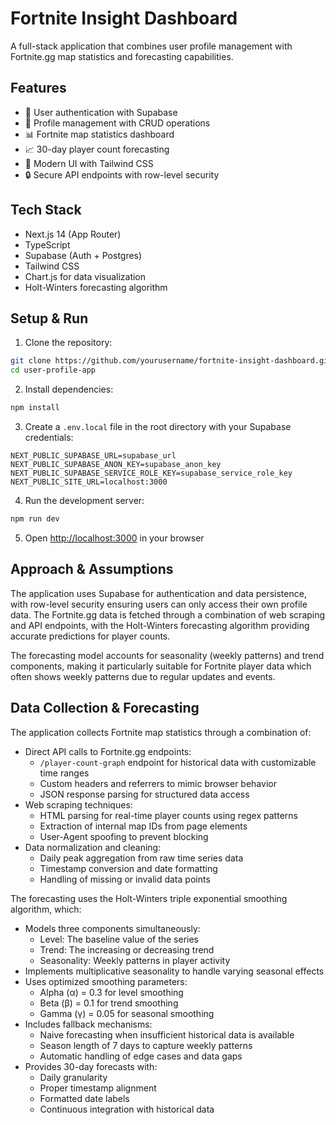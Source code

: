# Fortnite Insight Dashboard

A full-stack application that combines user profile management with Fortnite.gg map statistics and forecasting capabilities.

## Features

- 🔐 User authentication with Supabase
- 👤 Profile management with CRUD operations
- 📊 Fortnite map statistics dashboard
- 📈 30-day player count forecasting
- 🎨 Modern UI with Tailwind CSS
- 🔒 Secure API endpoints with row-level security

## Tech Stack

- Next.js 14 (App Router)
- TypeScript
- Supabase (Auth + Postgres)
- Tailwind CSS
- Chart.js for data visualization
- Holt-Winters forecasting algorithm

## Setup & Run

1. Clone the repository:
```bash
git clone https://github.com/yourusername/fortnite-insight-dashboard.git
cd user-profile-app
```

2. Install dependencies:
```bash
npm install
```

3. Create a `.env.local` file in the root directory with your Supabase credentials:
```env
NEXT_PUBLIC_SUPABASE_URL=supabase_url
NEXT_PUBLIC_SUPABASE_ANON_KEY=supabase_anon_key
NEXT_PUBLIC_SUPABASE_SERVICE_ROLE_KEY=supabase_service_role_key
NEXT_PUBLIC_SITE_URL=localhost:3000
```

4. Run the development server:
```bash
npm run dev
```

5. Open [http://localhost:3000](http://localhost:3000) in your browser

## Approach & Assumptions

The application uses Supabase for authentication and data persistence, with row-level security ensuring users can only access their own profile data. The Fortnite.gg data is fetched through a combination of web scraping and API endpoints, with the Holt-Winters forecasting algorithm providing accurate predictions for player counts.

The forecasting model accounts for seasonality (weekly patterns) and trend components, making it particularly suitable for Fortnite player data which often shows weekly patterns due to regular updates and events.

## Data Collection & Forecasting

The application collects Fortnite map statistics through a combination of:
- Direct API calls to Fortnite.gg endpoints:
  - `/player-count-graph` endpoint for historical data with customizable time ranges
  - Custom headers and referrers to mimic browser behavior
  - JSON response parsing for structured data access
- Web scraping techniques:
  - HTML parsing for real-time player counts using regex patterns
  - Extraction of internal map IDs from page elements
  - User-Agent spoofing to prevent blocking
- Data normalization and cleaning:
  - Daily peak aggregation from raw time series data
  - Timestamp conversion and date formatting
  - Handling of missing or invalid data points

The forecasting uses the Holt-Winters triple exponential smoothing algorithm, which:
- Models three components simultaneously:
  - Level: The baseline value of the series
  - Trend: The increasing or decreasing trend
  - Seasonality: Weekly patterns in player activity
- Implements multiplicative seasonality to handle varying seasonal effects
- Uses optimized smoothing parameters:
  - Alpha (α) = 0.3 for level smoothing
  - Beta (β) = 0.1 for trend smoothing
  - Gamma (γ) = 0.05 for seasonal smoothing
- Includes fallback mechanisms:
  - Naive forecasting when insufficient historical data is available
  - Season length of 7 days to capture weekly patterns
  - Automatic handling of edge cases and data gaps
- Provides 30-day forecasts with:
  - Daily granularity
  - Proper timestamp alignment
  - Formatted date labels
  - Continuous integration with historical data
